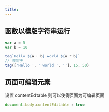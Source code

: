 ```yaml
---
title:
---
```


## 函数以模版字符串运行

```js
var a = 5
var b = 10

tag`Hello ${a + b} world ${a * b}`
// 等同于
tag(['Hello ', ' world ', ''], 15, 50)
```

## 页面可编辑元素

设置 contentEditable 则可以使得页面为可编辑页面

```js
document.body.contentEditable = true
```
